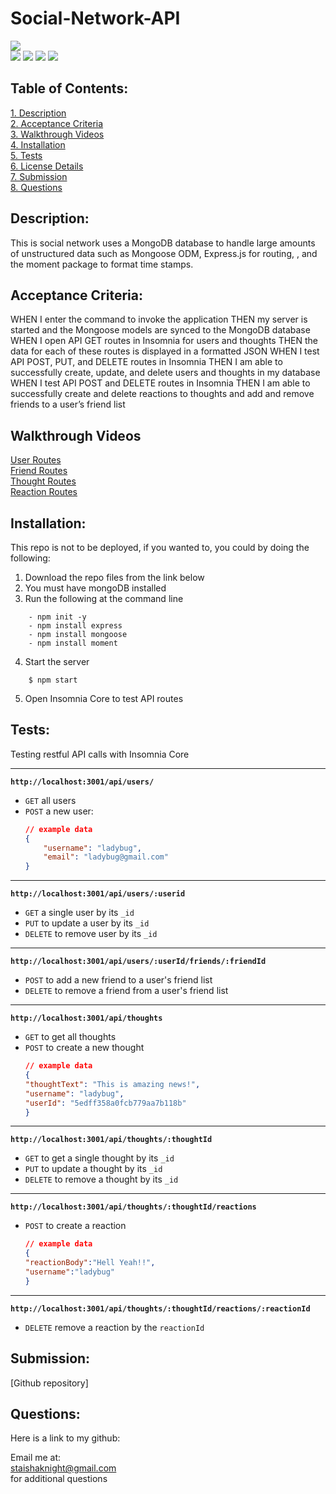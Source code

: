 # Social-Network-API

![](https://img.shields.io/badge/Created%20by-Victor%20Cesar%20Lopez-blue?style=for-the-badge)  
![](https://img.shields.io/badge/Database-MongoDB-yellow?style=flat-square&logo=mongoDB)  ![](https://img.shields.io/badge/npm%20package-express-orange?style=flat-square&logo=npm) ![](https://img.shields.io/badge/npm%20package-mongoose-cyan?style=flat-square&logo=npm) ![](https://img.shields.io/badge/npm%20package-moment-%3CCOLOR%3E?style=flat-square&logo=npm)
 ## Table of Contents:  
[1. Description](#Description)  
[2. Acceptance Criteria](#Acceptance-Criteria)  
[3. Walkthrough Videos](#Walkthrough-Videos)  
[4. Installation](#Installation)  
[5. Tests](#Tests)  
[6. License Details](#License-Details)  
[7. Submission](#Submission)   
[8. Questions](#Questions)  
## Description:
This is social network  uses a MongoDB database to handle large amounts of unstructured data such as Mongoose ODM, Express.js for routing, , and the moment package to format time stamps.

## Acceptance Criteria:
WHEN I enter the command to invoke the application
THEN my server is started and the Mongoose models are synced to the MongoDB database
WHEN I open API GET routes in Insomnia for users and thoughts
THEN the data for each of these routes is displayed in a formatted JSON
WHEN I test API POST, PUT, and DELETE routes in Insomnia
THEN I am able to successfully create, update, and delete users and thoughts in my database
WHEN I test API POST and DELETE routes in Insomnia
THEN I am able to successfully create and delete reactions to thoughts and add and remove friends to a user’s friend list

## Walkthrough Videos
[User Routes](https://drive.google.com/file/d/1WMXQbCPAECIsU78gSpFk8IejF80_jtpW/view)  
[Friend Routes](https://drive.google.com/file/d/1a2o-AOOmOIXz8dgTKsC1FvLIaNRoQJJf/view)  
[Thought Routes](https://drive.google.com/file/d/17ocul_N5VOl4O70y8XEILtf8691lvxEj/view)  
[Reaction Routes](https://drive.google.com/file/d/1gB0kILBgkD4XEpFXOeq6v5YhxP75W27d/view)  

## Installation:
This repo is not to be deployed, if you wanted to, you could by doing the following:  
1. Download the repo files from the link below
2. You must have mongoDB installed
3. Run the following at the command line
```
    - npm init -y
    - npm install express
    - npm install mongoose
    - npm install moment
```
4. Start the server
```
    $ npm start
```
5. Open Insomnia Core to test API routes

## Tests:  

Testing restful API calls with Insomnia Core  

---
**`http://localhost:3001/api/users/`**
* `GET` all users
* `POST` a new user:
    ```json
    // example data
    {
        "username": "ladybug",
        "email": "ladybug@gmail.com"
    }
    ```
---
**`http://localhost:3001/api/users/:userid`**
* `GET` a single user by its `_id` 
* `PUT` to update a user by its `_id`
* `DELETE` to remove user by its `_id`
---
**`http://localhost:3001/api/users/:userId/friends/:friendId`**
* `POST` to add a new friend to a user's friend list
* `DELETE` to remove a friend from a user's friend list
---
**`http://localhost:3001/api/thoughts`** 
* `GET` to get all thoughts
* `POST` to create a new thought
    ```json
    // example data
    {
    "thoughtText": "This is amazing news!",
    "username": "ladybug",
    "userId": "5edff358a0fcb779aa7b118b"
    }
    ```
---
**`http://localhost:3001/api/thoughts/:thoughtId`**
* `GET` to get a single thought by its `_id`
* `PUT` to update a thought by its `_id`
* `DELETE` to remove a thought by its `_id`
---

**`http://localhost:3001/api/thoughts/:thoughtId/reactions`**

* `POST` to create a reaction 
    ```json
    // example data
    {
    "reactionBody":"Hell Yeah!!",
    "username":"ladybug"
    }
    ```
---
**`http://localhost:3001/api/thoughts/:thoughtId/reactions/:reactionId`**
* `DELETE` remove a reaction by the `reactionId` 


## Submission:
 [Github repository] 

## Questions:
 Here is a link to my github:  
  
 Email me at:  
staishaknight@gmail.com  
for additional questions

